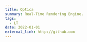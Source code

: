 ```yaml
---
title: Optica
summary: Real-Time Rendering Engine.
tags:
  - LT
date: 2022-01-01
external_link: http://github.com
---
```

